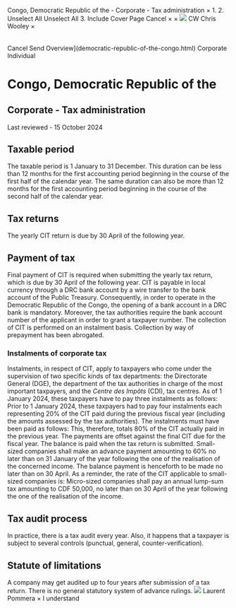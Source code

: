 Congo, Democratic Republic of the - Corporate - Tax administration
×
1.
2.
Unselect All
Unselect All
3.
Include Cover Page
Cancel
×
×
![](-/media/world-wide-tax-summaries/attachments/global---chris-wooley.ashx%3Frev=ac5e5f3223b34096b1afc2a6009c7320&revision=ac5e5f32-23b3-4096-b1af-c2a6009c7320&hash=859B7ADC84DC2CBEC9760E9E6EE7DE6D0A8BFCDF)
CW
Chris Wooley
×
######
Cancel
Send
Overview](democratic-republic-of-the-congo.html)
Corporate
Individual
# Congo, Democratic Republic of the
## Corporate - Tax administration
Last reviewed - 15 October 2024
## Taxable period
The taxable period is 1 January to 31 December. This duration can be less than 12 months for the first accounting period beginning in the course of the first half of the calendar year. The same duration can also be more than 12 months for the first accounting period beginning in the course of the second half of the calendar year.
## Tax returns
The yearly CIT return is due by 30 April of the following year.
## Payment of tax
Final payment of CIT is required when submitting the yearly tax return, which is due by 30 April of the following year.
CIT is payable in local currency through a DRC bank account by a wire transfer to the bank account of the Public Treasury. Consequently, in order to operate in the Democratic Republic of the Congo, the opening of a bank account in a DRC bank is mandatory. Moreover, the tax authorities require the bank account number of the applicant in order to grant a taxpayer number.
The collection of CIT is performed on an instalment basis. Collection by way of prepayment has been abrogated.
### Instalments of corporate tax
Instalments, in respect of CIT, apply to taxpayers who come under the supervision of two specific kinds of tax departments: the Directorate General (DGE), the department of the tax authorities in charge of the most important taxpayers, and the *Centre des Impôts* (CDI), tax centres.
As of 1 January 2024, these taxpayers have to pay three instalments as follows:
Prior to 1 January 2024, these taxpayers had to pay four instalments each representing 20% of the CIT paid during the previous fiscal year (including the amounts assessed by the tax authorities). The instalments must have been paid as follows:
This, therefore, totals 80% of the CIT actually paid in the previous year. The payments are offset against the final CIT due for the fiscal year. The balance is paid when the tax return is submitted.
Small-sized companies shall make an advance payment amounting to 60% no later than on 31 January of the year following the one of the realisation of the concerned income. The balance payment is henceforth to be made no later than on 30 April. As a reminder, the rate of the CIT applicable to small-sized companies is:
Micro-sized companies shall pay an annual lump-sum tax amounting to CDF 50,000, no later than on 30 April of the year following the one of the realisation of the income.
## Tax audit process
In practice, there is a tax audit every year.
Also, it happens that a taxpayer is subject to several controls (punctual, general, counter-verification).
## Statute of limitations
A company may get audited up to four years after submission of a tax return.
There is no general statutory system of advance rulings.
![](-/media/world-wide-tax-summaries/attachments/congo-democratic-republic-of-the---laurent_pommera.ashx%3Frev=5d70e6b295cf484a96ca3e6a1c134ab6&revision=5d70e6b2-95cf-484a-96ca-3e6a1c134ab6&hash=AD000807E7A3A73F91A736F02E678F5D0E77DE56)
Laurent Pommera
×
I understand
